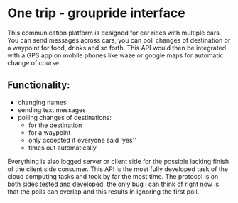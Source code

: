 # One trip - groupride interface
This communication platform is designed for car rides with multiple cars.
You can send messages across cars, you can poll changes of destination or a waypoint for food, drinks and so forth.
This API would then be integrated with a GPS app on mobile phones like waze or google maps for automatic change of course.

## Functionality:
- changing names
- sending text messages
- polling changes of destinations:
    - for the destination
    - for a waypoint
    - only accepted if everyone said 'yes''
    - times out automatically

Everything is also logged server or client side for the possible lacking finish of the client side consumer.
This API is the most fully developed task of the cloud computing tasks and took by far the most time.
The protocol is on both sides tested and developed, the only bug I can think of right now is that the polls can overlap and this results in ignoring the first poll.

